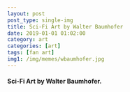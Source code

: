 ```yaml
---
layout: post
post_type: single-img
title: Sci-Fi Art by Walter Baumhofer
date: 2019-01-01 01:02:00
category: art
categories: [art]
tags: [fan art]
img1: /img/memes/wbaumhofer.jpg
---
```

#### Sci-Fi Art by Walter Baumhofer.
